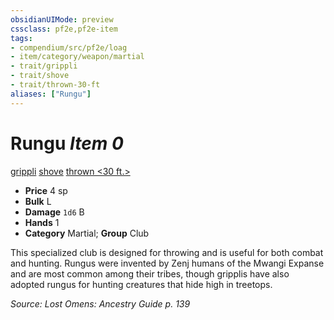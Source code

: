 ```yaml
---
obsidianUIMode: preview
cssclass: pf2e,pf2e-item
tags:
- compendium/src/pf2e/loag
- item/category/weapon/martial
- trait/grippli
- trait/shove
- trait/thrown-30-ft
aliases: ["Rungu"]
---
```

# Rungu *Item 0*  
[grippli](rules/traits/grippli-b2.md)  [shove](rules/traits/shove.md)  [thrown <30 ft.>](rules/traits/thrown.md)  

- **Price** 4 sp
- **Bulk** L
- **Damage** `1d6` B
- **Hands** 1
- **Category** Martial; **Group** Club 

This specialized club is designed for throwing and is useful for both combat and hunting. Rungus were invented by Zenj humans of the Mwangi Expanse and are most common among their tribes, though gripplis have also adopted rungus for hunting creatures that hide high in treetops.

*Source: Lost Omens: Ancestry Guide p. 139*